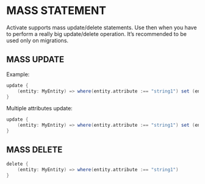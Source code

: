 # MASS STATEMENT #
Activate supports mass update/delete statements. Use then when you have to perform a really big update/delete operation. It’s recommended to be used only on migrations.


## MASS UPDATE ##
Example:

``` scala
update {
    (entity: MyEntity) => where(entity.attribute :== "string1") set (entity.attribute := "string2")
}
```
Multiple attributes update:

``` scala
update {
    (entity: MyEntity) => where(entity.attribute :== "string1") set (entity.attribute := "string2", entity.otherAttribute := 100)
}
```
## MASS DELETE ##
``` scala
delete {
    (entity: MyEntity) => where(entity.attribute :== "string1")
}
```